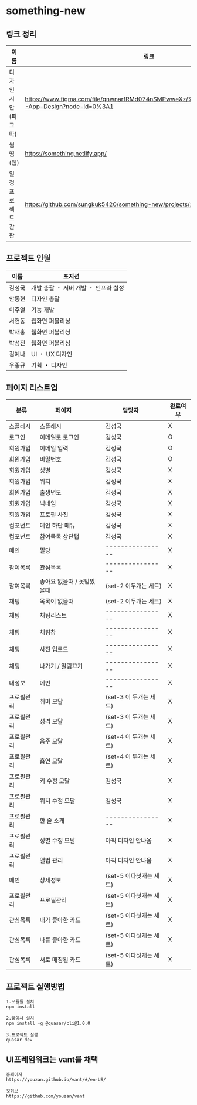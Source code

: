 # something-new


## 링크 정리

| 이름 | 링크 |
| ------- | ------ |
| 디자인시안 (피그마) | https://www.figma.com/file/qnwnarfRMd074nSMPwweXz/%EC%8D%B8%EB%9D%B5-App-Design?node-id=0%3A1 |
| 썸띵 (웹) | https://something.netlify.app/ |
| 일정 프로젝트 간판 | https://github.com/sungkuk5420/something-new/projects/1 |


## 프로젝트 인원

| 이름 | 포지션        | 
| ------- | ----------------------- |
| 김성국 | 개발 총괄 ・ 서버 개발 ・ 인프라 설정 |
| 안동현 | 디자인 총괄 |
| 이주열 | 기능 개발  |
| 서현동 | 웹화면 퍼블리싱 |
| 박재홍 | 웹화면 퍼블리싱 |
| 박성진 | 웹화면 퍼블리싱 |
| 김예나 | UI ・ UX 디자인 |
| 우종규 | 기획 ・ 디자인 |

## 페이지 리스트업

| 분류 | 페이지        | 담당자      | 완료여부 |
| ------- | ---------- | ---------------- | --- |
| 스플레시 | 스플래시  | 김성국 | X |
| 로그인 | 이메일로 로그인 | 김성국 | O |
| 회원가입 | 이메일 입력 | 김성국 | O |
| 회원가입 | 비밀번호 | 김성국 | O |
| 회원가입 | 성별 | 김성국 | X |
| 회원가입 | 위치 | 김성국 | X |
| 회원가입 | 출생년도 | 김성국 | X |
| 회원가입 | 닉네임 | 김성국 | X |
| 회원가입 | 프로필 사진 | 김성국 | X |
| 컴포넌트 | 메인 하단 메뉴 | 김성국 | X |
| 컴포넌트 | 참여목록 상단탭 | 김성국 | X |
| 메인 | 밀당	 | ---------------- | X | 
| 참여목록 | 관심목록	 | ---------------- | X |
| 참여목록 | 좋아요 없을때 / 못받았을때	 | (set-2 이두개는 세트) | X |
| 채팅 | 목록이 없을때	 | (set-2 이두개는 세트) | X |
| 채팅 | 채팅리스트	 | ---------------- | X |
| 채팅 | 채팅창	 | ---------------- | X |
| 채팅 | 사진 업로드	 | ---------------- | X |
| 채팅 | 나가기 / 알림끄기	 | ---------------- | X | 
| 내정보 | 메인 | ---------------- | X |
| 프로필관리 | 취미 모달 | (set-3 이 두개는 세트) | X |
| 프로필관리 | 성격 모달 | (set-3 이 두개는 세트) | X |
| 프로필관리 | 음주 모달 | (set-4 이 두개는 세트)  | X |
| 프로필관리 | 흡연 모달 | (set-4 이 두개는 세트)  | X |
| 프로필관리 | 키 수정 모달 | 김성국 | X |
| 프로필관리 | 위치 수정 모달 | 김성국 | X |
| 프로필관리 | 한 줄 소개 | ---------------- | X |
| 프로필관리 | 성별 수정 모달 | 아직 디자인 안나옴 | X |
| 프로필관리 | 앨범 관리 | 아직 디자인 안나옴 | X |
| 메인 | 상세정보	 | (set-5 이다섯개는 세트) | X |
| 프로필관리 | 프로필관리 | (set-5 이다섯개는 세트) | X |
| 관심목록 | 내가 좋아한 카드	 | (set-5 이다섯개는 세트) | X |
| 관심목록 | 나를 좋아한 카드	 | (set-5 이다섯개는 세트) | X |
| 관심목록 | 서로 매칭된 카드	 | (set-5 이다섯개는 세트) | X |


## 프로젝트 실행방법
```
1.모듈들 설치
npm install

2.퀘이샤 설치
npm install -g @quasar/cli@1.0.0

3.프로젝트 실행
quasar dev
```

## UI프레임워크는 vant를 채택
```
홈페이지
https://youzan.github.io/vant/#/en-US/

깃허브
https://github.com/youzan/vant
```
